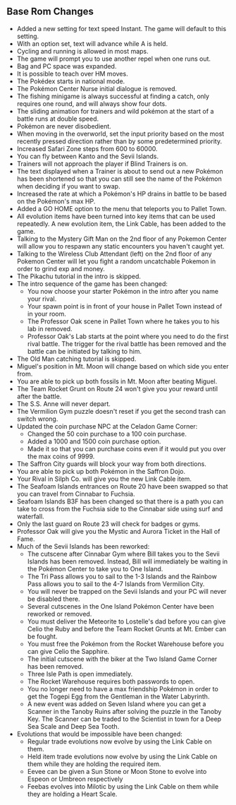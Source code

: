 ## Base Rom Changes

* Added a new setting for text speed Instant. The game will default to this setting.
* With an option set, text will advance while A is held.
* Cycling and running is allowed in most maps.
* The game will prompt you to use another repel when one runs out.
* Bag and PC space was expanded.
* It is possible to teach over HM moves.
* The Pokédex starts in national mode.
* The Pokémon Center Nurse initial dialogue is removed.
* The fishing minigame is always successful at finding a catch, only requires one round, and will always show four dots.
* The sliding animation for trainers and wild pokémon at the start of a battle runs at double speed.
* Pokémon are never disobedient.
* When moving in the overworld, set the input priority based on the most recently pressed direction rather than by some
predetermined priority.
* Increased Safari Zone steps from 600 to 60000.
* You can fly between Kanto and the Sevii Islands.
* Trainers will not approach the player if Blind Trainers is on.
* The text displayed when a Trainer is about to send out a new Pokémon has been shortened so that you can still see the name of the Pokémon when deciding if you want to swap.
* Increased the rate at which a Pokémon's HP drains in battle to be based on the Pokémon's max HP.
* Added a GO HOME option to the menu that teleports you to Pallet Town.
* All evolution items have been turned into key items that can be used repeatedly. A new evolution item, the Link Cable, has been added to the game.
* Talking to the Mystery Gift Man on the 2nd floor of any Pokemon Center will allow you to respawn any static encounters you haven't caught yet.
* Talking to the Wireless Club Attendant (left) on the 2nd floor of any Pokemon Center will let you fight a random uncatchable Pokemon in order to grind exp and money.
* The Pikachu tutorial in the intro is skipped.
* The intro sequence of the game has been changed:
  * You now choose your starter Pokémon in the intro after you name your rival.
  * Your spawn point is in front of your house in Pallet Town instead of in your room.
  * The Professor Oak scene in Pallet Town where he takes you to his lab in removed.
  * Professor Oak's Lab starts at the point where you need to do the first rival battle. The trigger for the rival battle has been removed and the battle can be initiated by talking to him.
* The Old Man catching tutorial is skipped.
* Miguel's position in Mt. Moon will change based on which side you enter from.
* You are able to pick up both fossils in Mt. Moon after beating Miguel.
* The Team Rocket Grunt on Route 24 won't give you your reward until after the battle.
* The S.S. Anne will never depart.
* The Vermilion Gym puzzle doesn't reset if you get the second trash can switch wrong.
* Updated the coin purchase NPC at the Celadon Game Corner:
  * Changed the 50 coin purchase to a 100 coin purchase.
  * Added a 1000 and 1500 coin purchase option.
  * Made it so that you can purchase coins even if it would put you over the max coins of 9999.
* The Saffron City guards will block your way from both directions.
* You are able to pick up both Pokémon in the Saffron Dojo.
* Your Rival in Silph Co. will give you the new Link Cable item.
* The Seafoam Islands entrances on Route 20 have been swapped so that you can travel from Cinnabar to Fuchsia.
* Seafoam Islands B3F has been changed so that there is a path you can take to cross from the Fuchsia side to the Cinnabar side using surf and waterfall.
* Only the last guard on Route 23 will check for badges or gyms.
* Professor Oak will give you the Mystic and Aurora Ticket in the Hall of Fame.
* Much of the Sevii Islands has been reworked:
  * The cutscene after Cinnabar Gym where Bill takes you to the Sevii Islands has been removed. Instead, Bill will immediately be waiting in the Pokémon Center to take you to One Island.
  * The Tri Pass allows you to sail to the 1-3 Islands and the Rainbow Pass allows you to sail to the 4-7 Islands from Vermilion City.
  * You will never be trapped on the Sevii Islands and your PC will never be disabled there.
  * Several cutscenes in the One Island Pokémon Center have been reworked or removed.
  * You must deliver the Meteorite to Lostelle's dad before you can give Celio the Ruby and before the Team Rocket Grunts at Mt. Ember can be fought.
  * You must free the Pokémon from the Rocket Warehouse before you can give Celio the Sapphire.
  * The initial cutscene with the biker at the Two Island Game Corner has been removed.
  * Three Isle Path is open immediately.
  * The Rocket Warehouse requires both passwords to open.
  * You no longer need to have a max friendship Pokémon in order to get the Togepi Egg from the Gentleman in the Water Labyrinth.
  * A new event was added on Seven Island where you can get a Scanner in the Tanoby Ruins after solving the puzzle in the Tanoby Key. The Scanner can be traded to the Scientist in town for a Deep Sea Scale and Deep Sea Tooth.
* Evolutions that would be impossible have been changed:
  * Regular trade evolutions now evolve by using the Link Cable on them.
  * Held item trade evolutions now evolve by using the Link Cable on them while they are holding the required item.
  * Eevee can be given a Sun Stone or Moon Stone to evolve into Espeon or Umbreon respectively
  * Feebas evolves into Milotic by using the Link Cable on them while they are holding a Heart Scale.